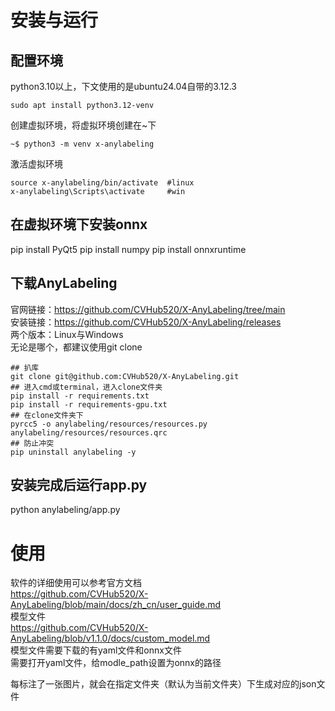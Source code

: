 # 安装与运行
## 配置环境
python3.10以上，下文使用的是ubuntu24.04自带的3.12.3     

```
sudo apt install python3.12-venv
```
创建虚拟环境，将虚拟环境创建在~下
```
~$ python3 -m venv x-anylabeling
```
激活虚拟环境
```
source x-anylabeling/bin/activate  #linux
x-anylabeling\Scripts\activate     #win
```
## 在虚拟环境下安装onnx
pip install PyQt5
pip install numpy
pip install onnxruntime
## 下载AnyLabeling
官网链接：https://github.com/CVHub520/X-AnyLabeling/tree/main   
安装链接：https://github.com/CVHub520/X-AnyLabeling/releases   
两个版本：Linux与Windows    
无论是哪个，都建议使用git clone     
```
## 扒库
git clone git@github.com:CVHub520/X-AnyLabeling.git   
## 进入cmd或terminal，进入clone文件夹
pip install -r requirements.txt
pip install -r requirements-gpu.txt
## 在clone文件夹下
pyrcc5 -o anylabeling/resources/resources.py anylabeling/resources/resources.qrc
## 防止冲突
pip uninstall anylabeling -y
```
## 安装完成后运行app.py
python anylabeling/app.py












# 使用
软件的详细使用可以参考官方文档   
https://github.com/CVHub520/X-AnyLabeling/blob/main/docs/zh_cn/user_guide.md   
模型文件   
https://github.com/CVHub520/X-AnyLabeling/blob/v1.1.0/docs/custom_model.md   
模型文件需要下载的有yaml文件和onnx文件    
需要打开yaml文件，给modle_path设置为onnx的路径

每标注了一张图片，就会在指定文件夹（默认为当前文件夹）下生成对应的json文件   











